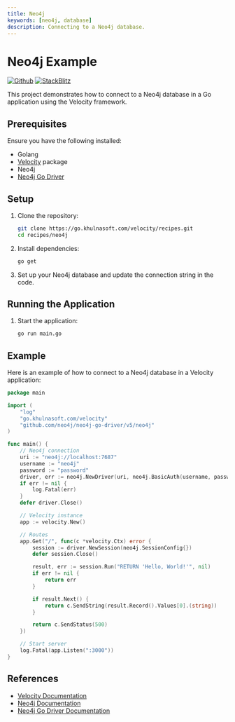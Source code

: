 ```yaml
---
title: Neo4j
keywords: [neo4j, database]
description: Connecting to a Neo4j database.
---
```


# Neo4j Example

[![Github](https://img.shields.io/static/v1?label=&message=Github&color=2ea44f&style=for-the-badge&logo=github)](https://go.khulnasoft.com/velocity/recipes/tree/master/neo4j) [![StackBlitz](https://img.shields.io/static/v1?label=&message=StackBlitz&color=2ea44f&style=for-the-badge&logo=StackBlitz)](https://stackblitz.com/github/khulnasoft/recipes/tree/master/neo4j)

This project demonstrates how to connect to a Neo4j database in a Go application using the Velocity framework.

## Prerequisites

Ensure you have the following installed:

- Golang
- [Velocity](https://github.com/khulnasoft/velocity) package
- Neo4j
- [Neo4j Go Driver](https://github.com/neo4j/neo4j-go-driver)

## Setup

1. Clone the repository:
    ```sh
    git clone https://go.khulnasoft.com/velocity/recipes.git
    cd recipes/neo4j
    ```

2. Install dependencies:
    ```sh
    go get
    ```

3. Set up your Neo4j database and update the connection string in the code.

## Running the Application

1. Start the application:
    ```sh
    go run main.go
    ```

## Example

Here is an example of how to connect to a Neo4j database in a Velocity application:

```go
package main

import (
    "log"
    "go.khulnasoft.com/velocity"
    "github.com/neo4j/neo4j-go-driver/v5/neo4j"
)

func main() {
    // Neo4j connection
    uri := "neo4j://localhost:7687"
    username := "neo4j"
    password := "password"
    driver, err := neo4j.NewDriver(uri, neo4j.BasicAuth(username, password, ""))
    if err != nil {
        log.Fatal(err)
    }
    defer driver.Close()

    // Velocity instance
    app := velocity.New()

    // Routes
    app.Get("/", func(c *velocity.Ctx) error {
        session := driver.NewSession(neo4j.SessionConfig{})
        defer session.Close()

        result, err := session.Run("RETURN 'Hello, World!'", nil)
        if err != nil {
            return err
        }

        if result.Next() {
            return c.SendString(result.Record().Values[0].(string))
        }

        return c.SendStatus(500)
    })

    // Start server
    log.Fatal(app.Listen(":3000"))
}
```

## References

- [Velocity Documentation](https://docs.khulnasoft.io)
- [Neo4j Documentation](https://neo4j.com/docs/)
- [Neo4j Go Driver Documentation](https://pkg.go.dev/github.com/neo4j/neo4j-go-driver)
